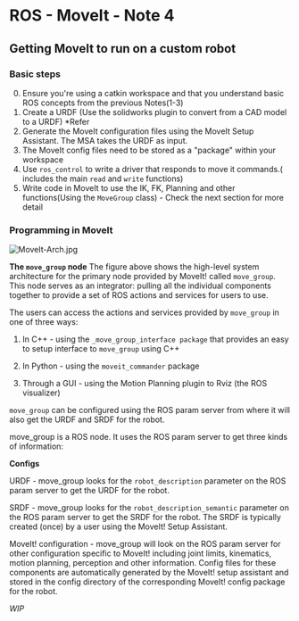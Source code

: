 # ROS - MoveIt - Note 4


## Getting MoveIt to run on a custom robot

### Basic steps

0. Ensure you're using a catkin workspace and that you understand basic ROS concepts from the previous Notes(1-3)
1. Create a URDF (Use the solidworks plugin to convert from a CAD model to a URDF) *Refer
2. Generate the MoveIt configuration files using the MoveIt Setup Assistant.
     The MSA takes the URDF as input.
3. The MoveIt config files need to be stored as a "package" within your workspace
4. Use `ros_control` to write a driver that responds to move it commands.( includes the main `read` and `write` functions)
5. Write code in MoveIt to use the IK, FK, Planning and other functions(Using the `MoveGroup` class) - Check the next section for more detail


### Programming in MoveIt

![MoveIt-Arch.jpg](http://moveit.ros.org/wordpress/wp-content/uploads/2013/12/Overview.0012.jpg)

**The `move_group` node**
The figure above shows the high-level system architecture for the primary node provided by MoveIt! called `move_group`. This node serves as an integrator: pulling all the individual components together to provide a set of ROS actions and services for users to use.

The users can access the actions and services provided by `move_group` in one of three ways:

1. In C++ - using the `_move_group_interface package` that provides an easy to setup interface to `move_group` using C++

2. In Python - using the `moveit_commander` package

3. Through a GUI - using the Motion Planning plugin to Rviz (the ROS visualizer)

`move_group` can be configured using the ROS param server from where it will also get the URDF and SRDF for the robot.

move_group is a ROS node. It uses the ROS param server to get three kinds of information:

**Configs** 

URDF - move_group looks for the `robot_description` parameter on the ROS param server to get the URDF for the robot.

SRDF - move_group looks for the `robot_description_semantic` parameter on the ROS param server to get the SRDF for the robot. The SRDF is typically created (once) by a user using the MoveIt! Setup Assistant.

MoveIt! configuration - move_group will look on the ROS param server for other configuration specific to MoveIt! including joint limits, kinematics, motion planning, perception and other information. Config files for these components are automatically generated by the MoveIt! setup assistant and stored in the config directory of the corresponding MoveIt! config package for the robot.

*WIP*
